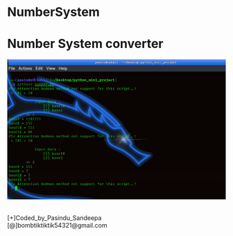 # NumberSystem
<h1>Number System converter</h1>
<center><img src='ss.png' hight='400' width='600' alt='tool screenshot'></center>
<p><br>[+]Coded_by_Pasindu_Sandeepa<br>[@]bombtiktiktik54321@gmail.com</p>
